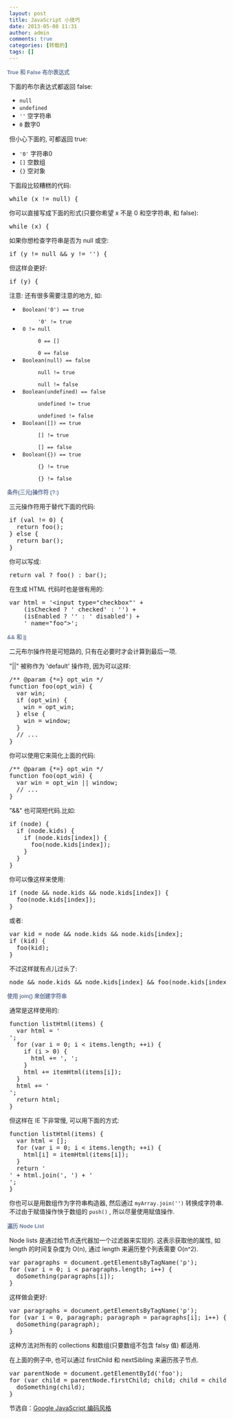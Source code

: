 ```yaml
---
layout: post
title: JavaScript 小技巧
date: 2013-05-08 11:31
author: admin
comments: true
categories: [转载的]
tags: []
---
```

<div  id="Tips_and_Tricks__body" name="Tips_and_Tricks__body" class="stylepoint_body">
  <p class=""> <span style="color: #667799; font-family: sans-serif; font-size: 90%; font-weight: bold; margin-left: -1%;">True 和 False 布尔表达式</span> </p>
  <p>下面的布尔表达式都返回 false:</p>
  <ul>
    <li> <code>null</code> </li>
    <li> <code>undefined</code> </li>
    <li> <code>''</code> 空字符串 </li>
    <li> <code>0</code> 数字0 </li>
  </ul>
  <p>但小心下面的, 可都返回 true:</p>
  <ul>
    <li> <code>'0'</code> 字符串0 </li>
    <li> <code>[]</code> 空数组 </li>
    <li> <code>{}</code> 空对象 </li>
  </ul>
  <p>下面段比较糟糕的代码:</p>
  <div class="">
    <pre class="badcode">while (x != null) {</pre>
  </div>
  <p>你可以直接写成下面的形式(只要你希望 x 不是 0 和空字符串, 和 false):</p>
  <div class="">
    <pre>while (x) {</pre>
  </div>
  <p>如果你想检查字符串是否为 null 或空:</p>
  <div class="">
    <pre class="badcode">if (y != null && y != '') {</pre>
  </div>
  <p>但这样会更好:</p>
  <div class="">
    <pre>if (y) {</pre>
  </div>
  <p>注意: 还有很多需要注意的地方, 如:</p>
  <ul>
    <li> <code> Boolean('0') == true <br>
      '0' != true </code> </li>
    <li> <code> 0 != null <br>
      0 == [] <br>
      0 == false </code> </li>
    <li> <code> Boolean(null) == false <br>
      null != true <br>
      null != false </code> </li>
    <li> <code> Boolean(undefined) == false <br>
      undefined != true <br>
      undefined != false </code> </li>
    <li> <code> Boolean([]) == true <br>
      [] != true <br>
      [] == false </code> </li>
    <li> <code> Boolean({}) == true <br>
      {} != true <br>
      {} != false </code> </li>
  </ul>
  <p></p>
  <p class=""> <span style="color: #667799; font-family: sans-serif; font-size: 90%; font-weight: bold; margin-left: -1%;">条件(三元)操作符 (?:)</span> </p>
  <p>三元操作符用于替代下面的代码:</p>
  <div class="">
    <pre>if (val != 0) {
  return foo();
} else {
  return bar();
}</pre>
  </div>
  <p>你可以写成:</p>
  <div class="">
    <pre>return val ? foo() : bar();</pre>
  </div>
  <p>在生成 HTML 代码时也是很有用的:</p>
  <div class="">
    <pre>var html = '&lt;input type="checkbox"' +
    (isChecked ? ' checked' : '') +
    (isEnabled ? '' : ' disabled') +
    ' name="foo">';</pre>
  </div>
  <p></p>
  <p class=""> <span style="color: #667799; font-family: sans-serif; font-size: 90%; font-weight: bold; margin-left: -1%;">&& 和 ||</span> </p>
  <p>二元布尔操作符是可短路的, 只有在必要时才会计算到最后一项.</p>
  <p>"||" 被称作为 'default' 操作符, 因为可以这样:</p>
  <div class="">
    <pre class="badcode">/** @param {*=} opt_win */
function foo(opt_win) {
  var win;
  if (opt_win) {
    win = opt_win;
  } else {
    win = window;
  }
  // ...
}</pre>
  </div>
  <p>你可以使用它来简化上面的代码:</p>
  <div class="">
    <pre>/** @param {*=} opt_win */
function foo(opt_win) {
  var win = opt_win || window;
  // ...
}</pre>
  </div>
  <p>"&&" 也可简短代码.比如:</p>
  <div class="">
    <pre class="badcode">if (node) {
  if (node.kids) {
    if (node.kids[index]) {
      foo(node.kids[index]);
    }
  }
}</pre>
  </div>
  <p>你可以像这样来使用:</p>
  <div class="">
    <pre>if (node && node.kids && node.kids[index]) {
  foo(node.kids[index]);
}</pre>
  </div>
  <p>或者:</p>
  <div class="">
    <pre>var kid = node && node.kids && node.kids[index];
if (kid) {
  foo(kid);
}</pre>
  </div>
  <p>不过这样就有点儿过头了:</p>
  <div class="">
    <pre class="badcode">node && node.kids && node.kids[index] && foo(node.kids[index]);</pre>
  </div>
  <p></p>
  <p class=""> <span style="color: #667799; font-family: sans-serif; font-size: 90%; font-weight: bold; margin-left: -1%;">使用 join() 来创建字符串</span> </p>
  <p>通常是这样使用的:</p>
  <div class="">
    <pre class="badcode">function listHtml(items) {
  var html = '<div class="foo">';
  for (var i = 0; i < items.length; ++i) {
    if (i > 0) {
      html += ', ';
    }
    html += itemHtml(items[i]);
  }
  html += '</div>';
  return html;
}</pre>
  </div>
  <p>但这样在 IE 下非常慢, 可以用下面的方式:</p>
  <div class="">
    <pre>function listHtml(items) {
  var html = [];
  for (var i = 0; i < items.length; ++i) {
    html[i] = itemHtml(items[i]);
  }
  return '<div class="foo">' + html.join(', ') + '</div>';
}</pre>
  </div>
  <p> 你也可以是用数组作为字符串构造器, 然后通过 <code>myArray.join('')</code> 转换成字符串. 不过由于赋值操作快于数组的 <code>push()</code> , 所以尽量使用赋值操作. </p>
  <p></p>
  <p class=""> <span style="color: #667799; font-family: sans-serif; font-size: 90%; font-weight: bold; margin-left: -1%;">遍历 Node List</span> </p>
  <p>Node lists 是通过给节点迭代器加一个过滤器来实现的.
    这表示获取他的属性, 如 length 的时间复杂度为 O(n), 通过 length 来遍历整个列表需要 O(n^2).</p>
  <div class="">
    <pre class="badcode">var paragraphs = document.getElementsByTagName('p');
for (var i = 0; i < paragraphs.length; i++) {
  doSomething(paragraphs[i]);
}</pre>
  </div>
  <p>这样做会更好:</p>
  <div class="">
    <pre>var paragraphs = document.getElementsByTagName('p');
for (var i = 0, paragraph; paragraph = paragraphs[i]; i++) {
  doSomething(paragraph);
}</pre>
  </div>
  <p>这种方法对所有的 collections 和数组(只要数组不包含 falsy 值) 都适用.</p>
  <p>在上面的例子中, 也可以通过 firstChild 和 nextSibling 来遍历孩子节点.</p>
  <div class="">
    <pre>var parentNode = document.getElementById('foo');
for (var child = parentNode.firstChild; child; child = child.nextSibling) {
  doSomething(child);
}</pre>
  </div>
  <p></p>
</div>

节选自：<a href="http://alloyteam.github.io/JX/doc/specification/google-javascript.xml">Google JavaScript 编码风格</a>
